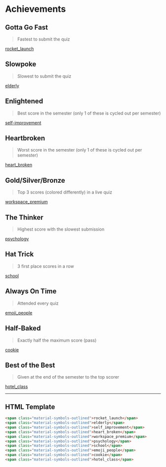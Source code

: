 # Achievements

## Gotta Go Fast

> Fastest to submit the quiz

[rocket_launch](https://fonts.google.com/icons?selected=Material%20Symbols%20Outlined%3Arocket_launch%3AFILL%400%3Bwght%40400%3BGRAD%400%3Bopsz%4048)

## Slowpoke

> Slowest to submit the quiz

[elderly](https://fonts.google.com/icons?selected=Material%20Symbols%20Outlined%3Aelderly%3AFILL%400%3Bwght%40400%3BGRAD%400%3Bopsz%4048)

## Enlightened

> Best score in the semester (only 1 of these is cycled out per semester)

[self-improvement](https://fonts.google.com/icons?selected=Material%20Symbols%20Outlined%3Aself_improvement%3AFILL%400%3Bwght%40400%3BGRAD%400%3Bopsz%4048)

## Heartbroken

> Worst score in the semester (only 1 of these is cycled out per semester)

[heart_broken](https://fonts.google.com/icons?selected=Material%20Symbols%20Outlined%3Aheart_broken%3AFILL%400%3Bwght%40400%3BGRAD%400%3Bopsz%4048)

## Gold/Silver/Bronze

> Top 3 scores (colored differently) in a live quiz

[workspace_premium](https://fonts.google.com/icons?selected=Material%20Symbols%20Outlined%3Aworkspace_premium%3AFILL%400%3Bwght%40400%3BGRAD%400%3Bopsz%4048)

## The Thinker

> Highest score with the slowest submission

[psychology](https://fonts.google.com/icons?selected=Material%20Symbols%20Outlined%3Apsychology%3AFILL%400%3Bwght%40400%3BGRAD%400%3Bopsz%4048)

## Hat Trick

> 3 first place scores in a row

[school](https://fonts.google.com/icons?selected=Material%20Symbols%20Outlined%3Aschool%3AFILL%400%3Bwght%40400%3BGRAD%400%3Bopsz%4048)

## Always On Time

> Attended every quiz

[emoji_people](https://fonts.google.com/icons?selected=Material%20Symbols%20Outlined%3Aemoji_people%3AFILL%400%3Bwght%40400%3BGRAD%400%3Bopsz%4048)

## Half-Baked

> Exactly half the maximum score (pass)

[cookie](https://fonts.google.com/icons?selected=Material%20Symbols%20Outlined%3Acookie%3AFILL%400%3Bwght%40400%3BGRAD%400%3Bopsz%4048)

## Best of the Best

> Given at the end of the semester to the top scorer

[hotel_class](https://fonts.google.com/icons?selected=Material%20Symbols%20Outlined%3Ahotel_class%3AFILL%400%3Bwght%40400%3BGRAD%400%3Bopsz%4048)

---

## HTML Template

```html
<span class="material-symbols-outlined">rocket_launch</span>
<span class="material-symbols-outlined">elderly</span>
<span class="material-symbols-outlined">self_improvement</span>
<span class="material-symbols-outlined">heart_broken</span>
<span class="material-symbols-outlined">workspace_premium</span>
<span class="material-symbols-outlined">psychology</span>
<span class="material-symbols-outlined">school</span>
<span class="material-symbols-outlined">emoji_people</span>
<span class="material-symbols-outlined">cookie</span>
<span class="material-symbols-outlined">hotel_class</span>
```
